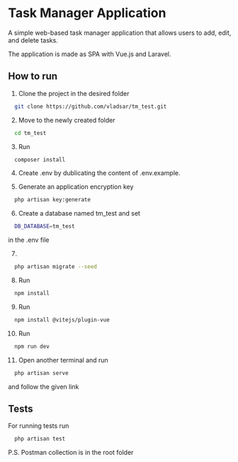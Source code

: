 # Task Manager Application

A simple web-based task manager application that allows users to add, edit, and
delete tasks. 

The application is made as SPA with Vue.js and Laravel.

## How to run


1. Clone the project in the desired folder 
```bash
  git clone https://github.com/vladsar/tm_test.git
```

2. Move to the newly created folder 
```bash
  cd tm_test
```

3. Run
```bash
  composer install
```

4. Create .env by dublicating the content of .env.example.

5. Generate an application encryption key
```bash
  php artisan key:generate
```

6. Create a database named tm_test and set  
```bash
  DB_DATABASE=tm_test
```
in the .env file

7. 
```bash
  php artisan migrate --seed
```

8. Run 
```bash
  npm install
```

9. Run 
```bash
  npm install @vitejs/plugin-vue
```

10. Run 
```bash
  npm run dev
```

11. Open another terminal and run
```bash
  php artisan serve
```
and follow the given link


## Tests

For running tests run
```bash
  php artisan test
```




P.S. Postman collection is in the root folder
